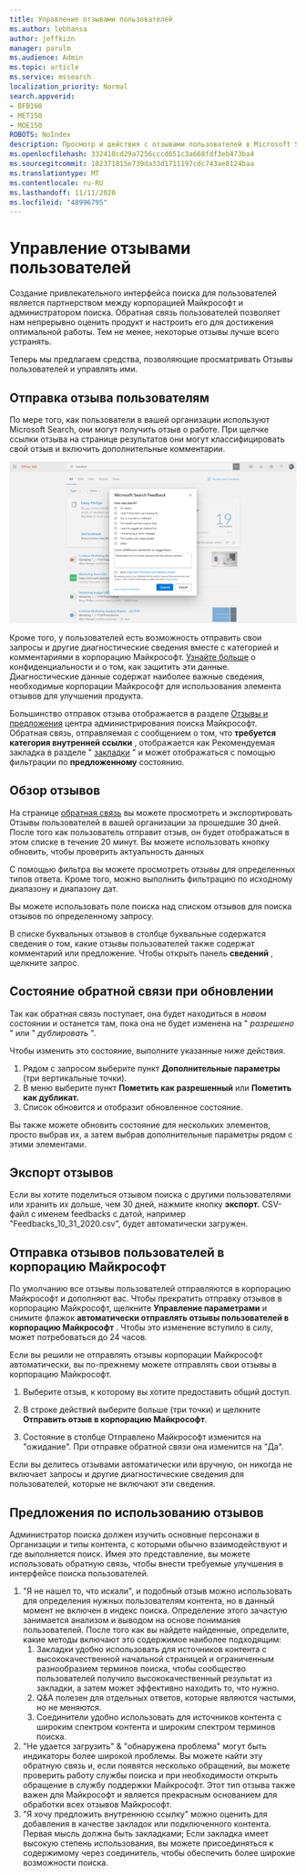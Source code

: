 ```yaml
---
title: Управление отзывами пользователей
ms.author: lebhansa
author: jeffkizn
manager: parulm
ms.audience: Admin
ms.topic: article
ms.service: mssearch
localization_priority: Normal
search.appverid:
- BFB160
- MET150
- MOE150
ROBOTS: NoIndex
description: Просмотр и действия с отзывами пользователей в Microsoft Search
ms.openlocfilehash: 332410cd29a7256cccd651c3a668fdf3eb473ba4
ms.sourcegitcommit: 102371815e739da33d1711197cdc743ae8124baa
ms.translationtype: MT
ms.contentlocale: ru-RU
ms.lasthandoff: 11/11/2020
ms.locfileid: "48996795"
---
```

# <a name="managing-user-feedback"></a>Управление отзывами пользователей

Создание привлекательного интерфейса поиска для пользователей является партнерством между корпорацией Майкрософт и администратором поиска. Обратная связь пользователей позволяет нам непрерывно оценить продукт и настроить его для достижения оптимальной работы. Тем не менее, некоторые отзывы лучше всего устранять.

Теперь мы предлагаем средства, позволяющие просматривать Отзывы пользователей и управлять ими.

## <a name="how-users-submit-feedback"></a>Отправка отзыва пользователям

По мере того, как пользователи в вашей организации используют Microsoft Search, они могут получить отзыв о работе. При щелчке ссылки отзыва на странице результатов они могут классифицировать свой отзыв и включить дополнительные комментарии.

![Глобальная форма обратной связи](media/feedback/feedback-global-dialog.png)

Кроме того, у пользователей есть возможность отправить свои запросы и другие диагностические сведения вместе с категорией и комментариями в корпорацию Майкрософт. [Узнайте больше](https://privacy.microsoft.com/en-US/privacystatement) о конфиденциальности и о том, как защитить эти данные. Диагностические данные содержат наиболее важные сведения, необходимые корпорации Майкрософт для использования элемента отзывов для улучшения продукта.

Большинство отправок отзыва отображается в разделе [Отзывы и предложения](https://admin.microsoft.com/Adminportal/Home#/MicrosoftSearch/feedback) центра администрирования поиска Майкрософт. Обратная связь, отправляемая с сообщением о том, что **требуется категория внутренней ссылки** , отображается как Рекомендуемая закладка в разделе " [закладки](https://admin-ignite.microsoft.com/Adminportal/Home#/MicrosoftSearch/bookmarks) " и может отображаться с помощью фильтрации по **предложенному** состоянию.

## <a name="review-feedback"></a>Обзор отзывов

На странице [обратная связь](https://admin.microsoft.com/Adminportal/Home#/MicrosoftSearch/feedback) вы можете просмотреть и экспортировать Отзывы пользователей в вашей организации за прошедшие 30 дней. После того как пользователь отправит отзыв, он будет отображаться в этом списке в течение 20 минут. Вы можете использовать кнопку обновить, чтобы проверить актуальность данных

С помощью фильтра вы можете просмотреть отзывы для определенных типов ответа. Кроме того, можно выполнить фильтрацию по исходному диапазону и диапазону дат.

Вы можете использовать поле поиска над списком отзывов для поиска отзывов по определенному запросу.

В списке буквальных отзывов в столбце буквальные содержатся сведения о том, какие отзывы пользователей также содержат комментарий или предложение. Чтобы открыть панель **сведений** , щелкните запрос.

## <a name="update-feedback-state"></a>Состояние обратной связи при обновлении

Так как обратная связь поступает, она будет находиться в *новом* состоянии и останется там, пока она не будет изменена на " *разрешено* " или " *дублировать* ".

Чтобы изменить это состояние, выполните указанные ниже действия.

1. Рядом с запросом выберите пункт **Дополнительные параметры** (три вертикальные точки).
1. В меню выберите пункт **Пометить как разрешенный** или **Пометить как дубликат.**
1. Список обновится и отобразит обновленное состояние.

Вы также можете обновить состояние для нескольких элементов, просто выбрав их, а затем выбрав дополнительные параметры рядом с этими элементами.

## <a name="export-feedback"></a>Экспорт отзывов

Если вы хотите поделиться отзывом поиска с другими пользователями или хранить их дольше, чем 30 дней, нажмите кнопку **экспорт.** CSV-файл с именем feedbacks с датой, например "Feedbacks_10_31_2020.csv", будет автоматически загружен.

## <a name="send-user-feedback-to-microsoft"></a>Отправка отзывов пользователей в корпорацию Майкрософт

По умолчанию все отзывы пользователей отправляются в корпорацию Майкрософт и дополняют вас. Чтобы прекратить отправку отзывов в корпорацию Майкрософт, щелкните **Управление параметрами** и снимите флажок **автоматически отправлять отзывы пользователей в корпорацию Майкрософт** . Чтобы это изменение вступило в силу, может потребоваться до 24 часов.

Если вы решили не отправлять отзывы корпорации Майкрософт автоматически, вы по-прежнему можете отправлять свои отзывы в корпорацию Майкрософт.

1. Выберите отзыв, к которому вы хотите предоставить общий доступ.
1. В строке действий выберите больше (три точки) и щелкните **Отправить отзыв в корпорацию Майкрософт**.

1. Состояние в столбце Отправлено Майкрософт изменится на "ожидание". При отправке обратной связи она изменится на "Да".

Если вы делитесь отзывами автоматически или вручную, он никогда не включает запросы и другие диагностические сведения для пользователей, которые не включают эти сведения.

## <a name="suggestions-on-how-to-use-feedback"></a>Предложения по использованию отзывов

Администратор поиска должен изучить основные персонажи в Организации и типы контента, с которыми обычно взаимодействуют и где выполняется поиск. Имея это представление, вы можете использовать обратную связь, чтобы внести требуемые улучшения в интерфейсе поиска пользователей.

1. "Я не нашел то, что искали", и подобный отзыв можно использовать для определения нужных пользователям контента, но в данный момент не включен в индекс поиска. Определение этого зачастую занимается анализом и выводом на основе понимания пользователей. После того как вы найдете найденные, определите, какие методы включают это содержимое наиболее подходящим:
    1. Закладки удобно использовать для источников контента с высококачественной начальной страницей и ограниченным разнообразием терминов поиска, чтобы сообщество пользователей получило высококачественный результат из закладки, а затем может эффективно находить то, что нужно.
    1. Q&A полезен для отдельных ответов, которые являются частыми, но не меняются.
    1. Соединители удобно использовать для источников контента с широким спектром контента и широким спектром терминов поиска.
1. "Не удается загрузить" & "обнаружена проблема" могут быть индикаторы более широкой проблемы. Вы можете найти эту обратную связь и, если появятся несколько обращений, вы можете проверить работу службы поиска и при необходимости открыть обращение в службу поддержки Майкрософт. Этот тип отзыва также важен для Майкрософт и является прекрасным основанием для обработки всех отзывов Майкрософт.
1. "Я хочу предложить внутреннюю ссылку" можно оценить для добавления в качестве закладок или подключенного контента. Первая мысль должна быть закладками; Если закладка имеет высокую степень использования, вы можете присоединяться к содержимому через соединитель, чтобы обеспечить более широкие возможности поиска.
